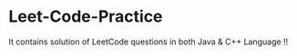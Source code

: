 # Leet-Code-Practice
It contains solution of  LeetCode questions in both Java &amp; C++ Language !! 
